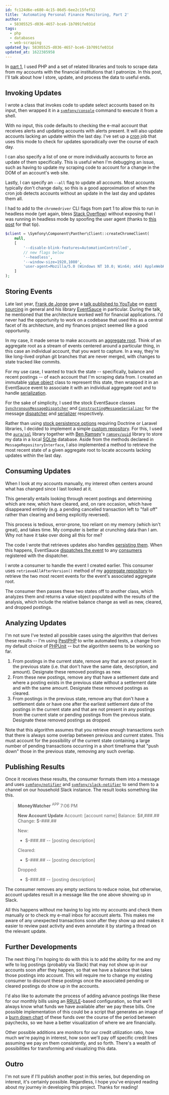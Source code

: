 ```yaml
---
id: fc124d6e-e680-4c15-86d5-6ee2c15fef32
title: 'Automating Personal Finance Monitoring, Part 2'
author:
  - 58305525-d036-4657-bce6-1b7091fe031d
tags:
  - php
  - databases
  - web-scraping
updated_by: 58305525-d036-4657-bce6-1b7091fe031d
updated_at: 1622385958
---
```

In [part 1](/2021/05/14/automating-personal-finance-monitoring-part-1/), I used PHP and a set of related libraries and tools to scrape data from my accounts with the financial institutions that I patronize. In this post, I'll talk about how I store, update, and process the data to useful ends.

## Invoking Updates

I wrote a class that invokes code to update select accounts based on its input, then wrapped it in a [`symfony/console`](https://symfony.com/doc/current/components/console.html) command to execute it from a shell.

With no input, this code defaults to checking the e-mail account that receives alerts and updating accounts with alerts present. It will also update accounts lacking an update within the last day. I've set up a [cron](https://en.wikipedia.org/wiki/Cron) job that uses this mode to check for updates sporadically over the course of each day.

I can also specify a list of one or more individually accounts to force an update of them specifically. This is useful when I'm debugging an issue, such as having to update my scraping code to account for a change in the DOM of an account's web site.

Lastly, I can specify an `--all` flag to update all accounts. Most accounts typically don't change daily, so this is a good approximation of when the cron job detects accounts without an update in the last day and updates them all.

I had to add to the `chromedriver` CLI flags from part 1 to allow this to run in headless mode (yet again, bless [Stack Overflow]((https://stackoverflow.com/a/61327251/906821))) without exposing that I was running in headless mode by spoofing the user agent (thanks to [this post](https://piprogramming.org/articles/How-to-make-Selenium-undetectable-and-stealth--7-Ways-to-hide-your-Bot-Automation-from-Detection-0000000017.html) for that tip).

```php
$client = \Symfony\Component\Panther\Client::createChromeClient(
    null,
    [
        '--disable-blink-features=AutomationControlled',
        // new flags below
        '--headless',
        '--window-size=1920,1080',
        'user-agent=Mozilla/5.0 (Windows NT 10.0; Win64; x64) AppleWebKit/537.36 (KHTML, like Gecko) Chrome/74.0.3729.169 Safari/537.36',
    ]
);
```

## Storing Events

Late last year, [Frank de Jonge](https://frankdejonge.nl/) gave a [talk published to YouTube](https://www.youtube.com/watch?v=xHbP3bshU3U) on [event sourcing](https://martinfowler.com/eaaDev/EventSourcing.html) in general and his library [EventSauce](https://eventsauce.io/) in particular. During the talk, he mentioned that the architecture worked well for financial applications. I'd never had the opportunity to work on a codebase that used this as a central facet of its architecture, and my finances project seemed like a good opportunity.

In my case, it made sense to make accounts an [aggregate root](https://eventsauce.io/docs/event-sourcing/create-an-aggregate-root/). Think of an aggregate root as a stream of events centered around a particular thing, in this case an individual account, that you want to capture. In a way, they're like long-lived orphan git branches that are never merged, with changes to state tracked like commits.

For my use case, I wanted to track the state -- specifically, balance and recent postings -- of each account that I'm scraping data from. I created an immutable [value object](https://martinfowler.com/bliki/ValueObject.html) class to represent this state, then wrapped it in an EventSauce event to associate it with an individual aggregate root and to handle [serialization](https://eventsauce.io/docs/event-sourcing/create-events-and-commands/#event-serialization).

For the sake of simplicity, I used the stock EventSauce classes [`SynchronousMessageDispatcher`](https://eventsauce.io/docs/reacting-to-events/setup-consumers/) and [`ConstructingMessageSerializer`](https://eventsauce.io/docs/architecture/#shipped-implementation) for the message [dispatcher](https://eventsauce.io/docs/architecture/#message-dispatcher) and [serializer](https://eventsauce.io/docs/event-sourcing/create-events-and-commands/#event-serialization) respectively.

Rather than using [stock persistence options](https://eventsauce.io/docs/event-sourcing/configure-persistence/) requiring Doctrine or Laravel libraries, I decided to implement a simple [custom repository](https://eventsauce.io/docs/advanced/custom-repository/). For this, I used the [`aura/sql`](https://packagist.org/packages/aura/sql) library together with [Ben Ramsey](https://benramsey.com/)'s [`ramsey/uuid`](https://packagist.org/packages/ramsey/uuid) library to store my data in a local [SQLite](https://sqlite.org) database. Aside from the methods declared in `MessageRepositoryInterface`, I also implemented a method to retrieve the most recent state of a given aggregate root to locate accounts lacking updates within the last day.

## Consuming Updates

When I look at my accounts manually, my interest often centers around what has changed since I last looked at it.

This generally entails looking through recent postings and determining which are new, which have cleared, and, on rare occasion, which have disappeared entirely (e.g. a pending cancelled transaction left to "fall off" rather than clearing and being explicitly reversed).

This process is tedious, error-prone, too reliant on my memory (which isn't great), and takes time. My computer is better at crunching data than I am. Why not have it take over doing all this for me?

The code I wrote that retrieves updates also handles [persisting them](https://eventsauce.io/docs/lifecycle/#storing-and-dispatching-raised-events). When this happens, EventSauce [dispatches the event](https://eventsauce.io/docs/lifecycle/#reacting-to-dispatched-events) to any [consumers](https://eventsauce.io/docs/reacting-to-events/projections-and-read-models/) registered with the dispatcher.

I wrote a consumer to handle the event I created earlier. This consumer uses `retrieveAllAfterVersion()` method of my [aggregate repository](https://eventsauce.io/docs/event-sourcing/bootstrap/) to retrieve the two most recent events for the event's associated aggregate root.

The consumer then passes these two states off to another class, which analyzes them and returns a value object populated with the results of the analysis, which include the relative balance change as well as new, cleared, and dropped postings.

## Analyzing Updates

I'm not sure I've tested all possible cases using the algorithm that derives these results -- I'm using [PestPHP](https://pestphp.com/) to write automated tests, a change from my default choice of [PHPUnit](https://phpunit.readthedocs.io/en/9.5/) -- but the algorithm seems to be working so far.

1. From postings in the current state, remove any that are not present in the previous state (i.e. that don't have the same date, description, and amount). Designate these removed postings as new.
2. From these new postings, remove any that have a settlement date and where a posting exists in the previous state without a settlement date and with the same amount. Designate these removed postings as cleared.
3. From postings in the previous state, remove any that don't have a settlement date or have one after the earliest settlement date of the postings in the current state and that are not present in any postings from the current state or pending postings from the previous state. Designate these removed postings as dropped.

Note that this algorithm assumes that you retrieve enough transactions such that there is always some overlap between previous and current states. This must account for the possibility of the current state containing a large number of pending transactions occurring in a short timeframe that "push down" those in the previous state, removing any such overlap.

## Publishing Results

Once it receives these results, the consumer formats them into a message and uses [`symfony/notifier`](https://symfony.com/doc/current/notifier.html#chat-channel) and [`symfony/slack-notifier`](https://github.com/symfony/slack-notifier) to send them to a channel on our household Slack instance. The result looks something like this.

> **MoneyWatcher** <sup>APP</sup> 7:06 PM
>
> **New Account Update**
> Account: [account name]
> Balance: $#,###.##
> Change: $-###.##
>
> New:
> * $-###.## -- [posting description]
>
> Cleared:
> * $-###.## -- [posting description]
> 
> Dropped:
> - $-###.## -- [posting description]

The consumer removes any empty sections to reduce noise, but otherwise, account updates result in a message like the one above showing up in Slack.

All this happens without me having to log into my accounts and check them manually or to check my e-mail inbox for account alerts. This makes me aware of any unexpected transactions soon after they show up and makes it easier to review past activity and even annotate it by starting a thread on the relevant update.

## Further Developments

The next thing I'm hoping to do with this is to add the ability for me and my wife to log postings (probably via Slack) that may not show up in our accounts soon after they happen, so that we have a balance that takes those postings into account. This will require me to change my existing consumer to discount these postings once the associated pending or cleared postings do show up in the accounts.

I'd also like to automate the process of adding advance postings like these for our monthly bills using an [RRULE](https://icalendar.org/iCalendar-RFC-5545/3-8-5-3-recurrence-rule.html)-based configuration, so that we'll always know what funds we have available after we pay these bills. One possible implementation of this could be a script that generates an image of a [burn down chart](https://en.wikipedia.org/wiki/Burn_down_chart) of these funds over the course of the period between paychecks, so we have a better visualization of where we are financially.

Other possible additions are monitors for our credit utilization ratio, how much we're paying in interest, how soon we'll pay off specific credit lines assuming we pay on them consistently, and so forth. There's a wealth of possibilities for transforming and visualizing this data.

## Outro

I'm not sure if I'll publish another post in this series, but depending on interest, it's certainly possible. Regardless, I hope you've enjoyed reading about my journey in developing this project. Thanks for reading!